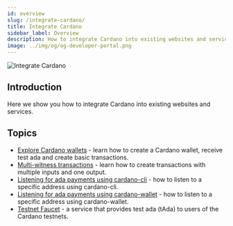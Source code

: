```yaml
---
id: overview
slug: /integrate-cardano/
title: Integrate Cardano
sidebar_label: Overview
description: How to integrate Cardano into existing websites and services.
image: ../img/og/og-developer-portal.png
--- 
```



![Integrate Cardano](../../static/img/card-integrate-cardano-title.svg)

## Introduction
Here we show you how to integrate Cardano into existing websites and services. 

## Topics
- [Explore Cardano wallets](creating-wallet-faucet) - learn how to create a Cardano wallet, receive test ada and create basic transactions.
- [Multi-witness transactions](multi-witness-transactions-cli) - learn how to create transactions with multiple inputs and one output.
- [Listening for ada payments using cardano-cli](listening-for-payments-cli) - how to listen to a specific address using cardano-cli.
- [Listening for ada payments using cardano-wallet](listening-for-payments-wallet) - how to listen to a specific address using cardano-wallet.
- [Testnet Faucet](testnet-faucet) - a service that provides test ada (tAda) to users of the Cardano testnets. 
